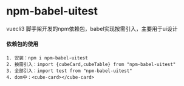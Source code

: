 # npm-babel-uitest
vuecli3 脚手架开发的npm依赖包，babel实现按需引入，主要用于ui设计
#### 依赖包的使用
```
1. 安装：npm i npm-babel-uitest
2. 按需引入：import {cubeCard,cubeTable} from "npm-babel-uitest"
3. 全部引入：import test from "npm-babel-uitest"
4. dom中：<cube-card></cube-card>

```